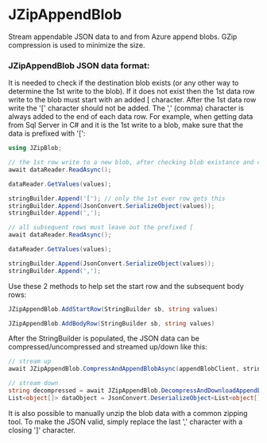 # JZipAppendBlob

Stream appendable JSON data to and from Azure append blobs. GZip compression is used to minimize the size.

### JZipAppendBlob JSON data format:

It is needed to check if the destination blob exists (or any other way to determine the 1st write to the blob). If it does not exist then the 1st data row write to the blob must start with an added [ character. After the 1st data row write the '[' character should not be added. The ',' (comma) character is always added to the end of each data row. For example, when getting data from Sql Server in C# and it is the 1st write to a blob, make sure that the data is prefixed with '[':

```cs
using JZipBlob;

// the 1st row write to a new blob, after checking blob existance and creation
await dataReader.ReadAsync();

dataReader.GetValues(values);

stringBuilder.Append('['); // only the 1st ever row gets this
stringBuilder.Append(JsonConvert.SerializeObject(values));
stringBuilder.Append(',');

// all subsequent rows must leave out the prefixed [
await dataReader.ReadAsync();

dataReader.GetValues(values);

stringBuilder.Append(JsonConvert.SerializeObject(values));
stringBuilder.Append(',');
```
Use these 2 methods to help set the start row and the subsequent body rows:

```cs
JZipAppendBlob.AddStartRow(StringBuilder sb, string values)

JZipAppendBlob.AddBodyRow(StringBuilder sb, string values)
```

After the StringBuilder is populated, the JSON data can be compressed/uncompressed and streamed up/down like this:

```cs
// stream up
await JZipAppendBlob.CompressAndAppendBlobAsync(appendBlobClient, stringBuilder.ToString());

// stream down
string decompressed = await JZipAppendBlob.DecompressAndDownloadAppendBlobAsync(blocClient);
List<object[]> dataObject = JsonConvert.DeserializeObject<List<object[]>>(decompressed);
```

It is also possible to manually unzip the blob data with a common zipping tool. To make the JSON valid, simply replace the last ',' character with a closing ']' character.

